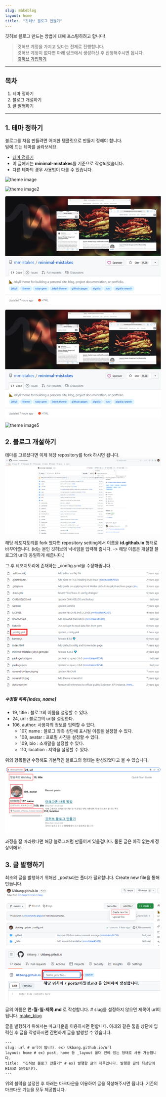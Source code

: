 ```yaml
---
slug: makeblog
layout: home
title:  "깃허브 블로그 만들기"
---
```


깃허브 블로그 만드는 방법에 대해 포스팅하려고 합니다!  

>   깃허브 계정을 가지고 있다는 전제로 진행합니다.  
>   깃허브 계정이 없다면 아래 링크에서 생성하신 후 진행해주시면 됩니다.  
>   [깃허브 가입하기](https://github.com/signup?ref_cta=Sign+up&ref_loc=header+logged+out&ref_page=%2F&source=header-home)  

---

## 목차
  
1. 테마 정하기  
2. 블로그 개설하기  
3. 글 발행하기  
   
---
  
## 1. 테마 정하기
  
블로그를 처음 만들려면 어떠한 템플릿으로 만들지 정해야 합니다.   
맘에 드는 테마를 골라보세요.
- [테마 정하기](https://github.com/topics/jekyll-theme)
- 이 글에서는 **minimal-mistakes**를 기준으로 작성되었습니다.
- 다른 테마의 경우 사용법이 다를 수 있습니다.

![theme image]('../image/23-08-21_make_blog/minimal-mistakes.png')
  
![theme image2]('https://Ukbang.github.io/blog/image/minimal-mistakes.png')
  
![theme image3](../image/23-08-21_make_blog/minimal-mistakes.png)
  
![theme image4](https://github.com/Ukbang/Ukbang.github.io/blob/master/image/23-08-21_make_blog/minimal-mistakes.png)
  
![theme image5](https://Ukbang.github.io/blog/image/minimal-mistakes.png)
  
  
## 2. 블로그 개설하기
  
테마를 고르셨다면 이제 해당 repository를 fork 하시면 됩니다.
![fork image](https://github.com/Ukbang/Ukbang.github.io/blob/master/image/23-08-21_make_blog/fork.png)

해당 레포지토리를 fork 했다면 repository setting에서 이름을 **id.github.io** 형태로 바꾸어줍니다. (id는 본인 깃허브의 닉네임을 입력해 줍니다. -> 해당 이름은 개설할 블로그의 url과 동일하게 해줍니다.)  

그 후 레포지토리에 존재하는 _config.yml을 수정해줍니다.  
![config image](https://github.com/Ukbang/Ukbang.github.io/blob/master/image/23-08-21_make_blog/config.png)  


##### 수정할 목록 [index, name]
- 19, title : 블로그의 이름을 설정할 수 있다.
- 24, url : 블로그의 url을 설정한다.
- 106, author: 사용자의 정보를 입력할 수 있다.
  - 107, name : 블로그 좌측 상단에 표시될 이름을 설정할 수 있다.
  - 108, avatar : 프로필 사진을 설정할 수 있다.
  - 109, bio : 소개말을 설정할 수 있다.
  - 110, location : 지역을 설정할 수 있다.

위의 항목들만 수정해도 기본적인 블로그의 형태는 완성되었다고 볼 수 있습니다.
  
![blog image](https://github.com/Ukbang/Ukbang.github.io/blob/master/image/23-08-21_make_blog/blog.png)

과정을 잘 따라왔다면 해당 블로그처럼 만들어져 있을겁니다. 물론 글은 아직 없는게 정상이에요.

## 3. 글 발행하기

최초의 글을 발행하기 위해선 _posts라는 폴더가 필요합니다.
Create new file을 통해 만듭니다.
![Create_new_file](https://github.com/Ukbang/Ukbang.github.io/blob/master/image/23-08-21_make_blog/create_new_file.png)
![Create_new_file2](https://github.com/Ukbang/Ukbang.github.io/blob/master/image/23-08-21_make_blog/create_new_file_2.png)

글의 이름은 **연-월-일-제목.md** 로 작성합니다. # slug를 설정하지 않으면 제목이 url이 됩니다.
[make_blog]()

글을 발행하기 위해서는 마크다운을 이용하시면 편합니다.
아래와 같은 툴을 상단에 입력한 후 글을 작성하시면 간편하게 글을 발행할 수 있습니다.

```
---
slug: url # url이 됩니다. ex) Ukbang.github.io/url
layout: home # ex) post, home 등 _layout 폴더 안에 있는 형태로 사용 가능합니다.
title:  "깃허브 블로그 만들기" # ex) 발행할 글의 제목입니다. 발행한 글의 최상단에 H1으로 설정됩니다.
---
```

위의 블럭을 설정한 후 아래는 마크다운을 이용하여 글을 작성해주시면 됩니다.
기존의 마크다운 기능을 모두 제공합니다.
